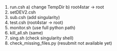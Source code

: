 1. run.csh 
a) change TempDir
b) root4star -> root
2. setDEV2.csh
3. sub.csh (add singularity)
4. test.csh (root4star -> root)
5. monitor.sh (use full python path)
6. kill_all.sh (same)
7. sing.sh (check singularity shell)
8. check_missing_files.py (resubmit not available yet)